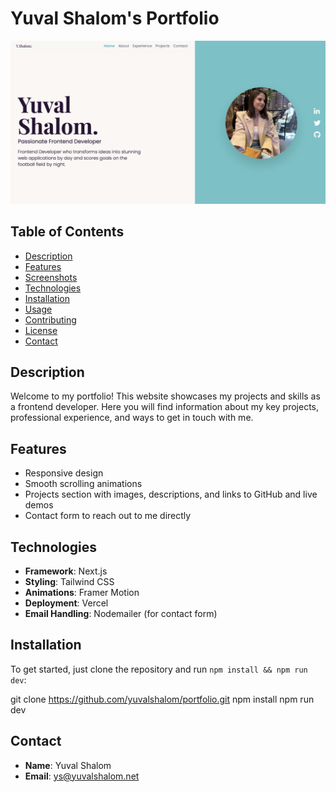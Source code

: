 # Yuval Shalom's Portfolio

![Portfolio Banner](app/banner.png)

## Table of Contents

- [Description](#description)
- [Features](#features)
- [Screenshots](#screenshots)
- [Technologies](#technologies)
- [Installation](#installation)
- [Usage](#usage)
- [Contributing](#contributing)
- [License](#license)
- [Contact](#contact)

## Description

Welcome to my portfolio! This website showcases my projects and skills as a frontend developer. Here you will find information about my key projects, professional experience, and ways to get in touch with me.

## Features

- Responsive design
- Smooth scrolling animations
- Projects section with images, descriptions, and links to GitHub and live demos
- Contact form to reach out to me directly

## Technologies

- **Framework**: Next.js
- **Styling**: Tailwind CSS
- **Animations**: Framer Motion
- **Deployment**: Vercel
- **Email Handling**: Nodemailer (for contact form)

## Installation

To get started, just clone the repository and run `npm install && npm run dev`:

git clone https://github.com/yuvalshalom/portfolio.git
npm install
npm run dev

## Contact

- **Name**: Yuval Shalom
- **Email**: ys@yuvalshalom.net
